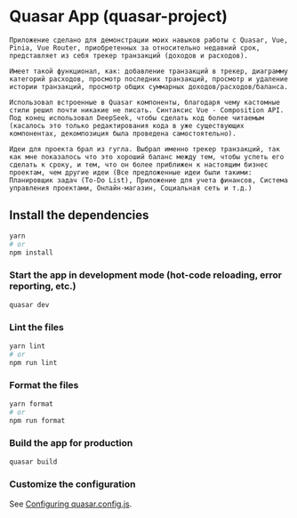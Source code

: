 # Quasar App (quasar-project)

    Приложение сделано для демонстрации моих навыков работы с Quasar, Vue, Pinia, Vue Router, приобретенных за относительно недавний срок, представляет из себя трекер транзакций (доходов и расходов).

    Имеет такой функционал, как: добавление транзакций в трекер, диаграмму категорий расходов, просмотр последних транзакций, просмотр и удаление истории транзакций, просмотр общих суммарных доходов/расходов/баланса.

    Использовал встроенные в Quasar компоненты, благодаря чему кастомные стили решил почти никакие не писать. Синтаксис Vue - Composition API. Под конец использовал DeepSeek, чтобы сделать код более читаемым (касалось это только редактирования кода в уже существующих компонентах, декомпозиция была проведена самостоятельно).

    Идеи для проекта брал из гугла. Выбрал именно трекер транзакций, так как мне показалось что это хороший баланс между тем, чтобы успеть его сделать к сроку, и тем, что он более приближен к настоящим бизнес проектам, чем другие идеи (Все предложенные идеи были такими: Планировщик задач (To-Do List), Приложение для учета финансов, Система управления проектами, Онлайн-магазин, Социальная сеть и т.д.)

## Install the dependencies

```bash
yarn
# or
npm install
```

### Start the app in development mode (hot-code reloading, error reporting, etc.)

```bash
quasar dev
```

### Lint the files

```bash
yarn lint
# or
npm run lint
```

### Format the files

```bash
yarn format
# or
npm run format
```

### Build the app for production

```bash
quasar build
```

### Customize the configuration

See [Configuring quasar.config.js](https://v2.quasar.dev/quasar-cli-vite/quasar-config-js).
